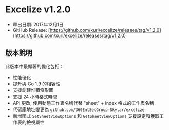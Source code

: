 # Excelize v1.2.0

* 釋出日期: 2017年12月1日
* GitHub Release: [https://github.com/xuri/excelize/releases/tag/v1.2.0](https://github.com/xuri/excelize/releases/tag/v1.2.0)

## 版本說明

此版本中最顯著的變化包括：

* 性能優化
* 提升與 Go 1.9 的相容性
* 支援創建堆積條形圖
* 支援 24 小時格式時間
* API 更改, 使用動態工作表名稱代替 "sheet" + index 格式的工作表名稱
* 代碼庫地址變更為 `github.com/360EntSecGroup-Skylar/excelize`
* 新增函式 `SetSheetViewOptions` 和 `GetSheetViewOptions` 支援設定和獲取工作表的檢視屬性
